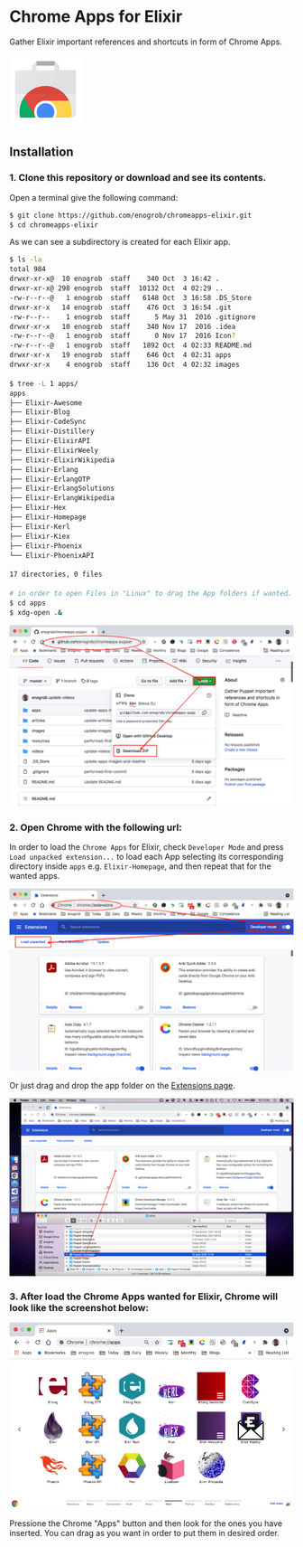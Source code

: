 # Chrome Apps for Elixir

Gather Elixir important references and shortcuts in form of Chrome Apps.

![Chrome Apps logo](images/chrome_apps.png)

## Installation

### 1. Clone this repository or download and see its contents.
Open a terminal give the following command:

```bash
$ git clone https://github.com/enogrob/chromeapps-elixir.git
$ cd chromeapps-elixir
```

As we can see a subdirectory is created for each Elixir app.

```bash
$ ls -la
total 984
drwxr-xr-x@  10 enogrob  staff    340 Oct  3 16:42 .
drwxr-xr-x@ 298 enogrob  staff  10132 Oct  4 02:29 ..
-rw-r--r--@   1 enogrob  staff   6148 Oct  3 16:58 .DS_Store
drwxr-xr-x   14 enogrob  staff    476 Oct  3 16:54 .git
-rw-r--r--    1 enogrob  staff      5 May 31  2016 .gitignore
drwxr-xr-x   10 enogrob  staff    340 Nov 17  2016 .idea
-rw-r--r--@   1 enogrob  staff      0 Nov 17  2016 Icon?
-rw-r--r--@   1 enogrob  staff   1892 Oct  4 02:33 README.md
drwxr-xr-x   19 enogrob  staff    646 Oct  4 02:31 apps
drwxr-xr-x    4 enogrob  staff    136 Oct  4 02:32 images

$ tree -L 1 apps/
apps
├── Elixir-Awesome
├── Elixir-Blog
├── Elixir-CodeSync
├── Elixir-Distillery
├── Elixir-ElixirAPI
├── Elixir-ElixirWeely
├── Elixir-ElixirWikipedia
├── Elixir-Erlang
├── Elixir-ErlangOTP
├── Elixir-ErlangSolutions
├── Elixir-ErlangWikipedia
├── Elixir-Hex
├── Elixir-Homepage
├── Elixir-Kerl
├── Elixir-Kiex
├── Elixir-Phoenix
└── Elixir-PhoenixAPI

17 directories, 0 files

# in order to open Files in "Linux" to drag the App folders if wanted.
$ cd apps
$ xdg-open .&
```

![Chrome screenshot](images/chrome_screenshot4.png)

### 2. Open Chrome with the following url:
In order to load the `Chrome Apps` for Elixir, check `Developer Mode` and press `Load unpacked extension...` to load each App selecting its corresponding directory inside `apps` e.g. `Elixir-Homepage`, and then repeat that for the wanted apps. 

![Chrome screenshot](images/chrome_screenshot2.png)

Or just drag and drop the app folder on the [Extensions page](chrome://extensions).

![Chrome screenshot](images/chrome_screenshot3.png)

### 3. After load the Chrome Apps wanted for Elixir, Chrome will look like the screenshot below:

![Chrome screenshot](images/chrome_screenshot1.png)

Pressione the Chrome "Apps" button and then look for the ones you have inserted. You can drag as you want in order to put them in desired order.
